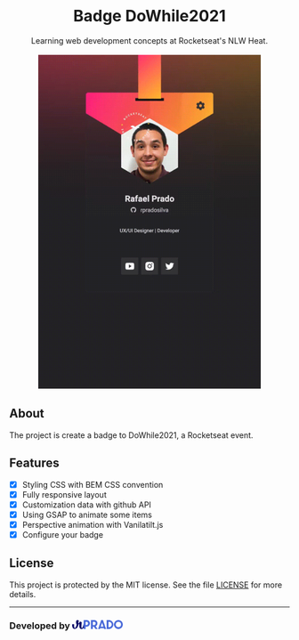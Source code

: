 <br>

<div align="center">
    <h1>
      Badge DoWhile2021
    </h1>
    Learning web development concepts at Rocketseat's NLW Heat.
</div>

<br>
<div align="center">

<img src=".github/print.gif" alt="print" width="400">

</div>

## About

The project is create a badge to DoWhile2021, a Rocketseat event.

## Features

- [x] Styling CSS with BEM CSS convention
- [x] Fully responsive layout
- [x] Customization data with github API
- [x] Using GSAP to animate some items
- [x] Perspective animation with Vanilatilt.js
- [x] Configure your badge

## License

This project is protected by the MIT license. See the file [LICENSE](/LICENSE) for more details.

---

### **Developed by** [<img alt="Logo RPrado" src="https://raw.githubusercontent.com/rpradosilva/rpradosilva/master/.github/logo-rprado.png" width="91px" />](http://rprado.design)
